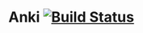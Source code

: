 # Anki [![Build Status](https://travis-ci.org/stemlaur/anki.svg?branch=master)](https://travis-ci.org/stemlaur/anki)

